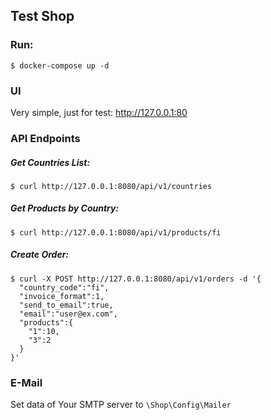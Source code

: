 ## Test Shop

### Run:
```shell script
$ docker-compose up -d
```

### UI
Very simple, just for test: http://127.0.0.1:80

### API Endpoints

##### Get Countries List:
```shell script
$ curl http://127.0.0.1:8080/api/v1/countries
```

##### Get Products by Country:
```shell script
$ curl http://127.0.0.1:8080/api/v1/products/fi
```

##### Create Order:
```shell script
$ curl -X POST http://127.0.0.1:8080/api/v1/orders -d '{
  "country_code":"fi",
  "invoice_format":1,
  "send_to_email":true,
  "email":"user@ex.com",
  "products":{
    "1":10,
    "3":2
  }
}'
```

### E-Mail
Set data of Your SMTP server to ```\Shop\Config\Mailer```